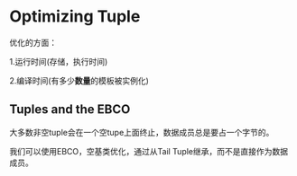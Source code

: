 # Optimizing Tuple

优化的方面：

1.运行时间(存储，执行时间)

2.编译时间(有多少**数量**的模板被实例化)



## Tuples and the EBCO



大多数非空tuple会在一个空tupe上面终止，数据成员总是要占一个字节的。



我们可以使用EBCO，空基类优化，通过从Tail Tuple继承，而不是直接作为数据成员。






































